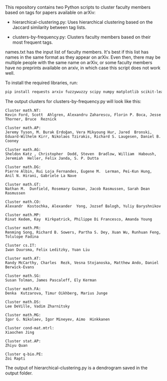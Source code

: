 This repository contains two Python scripts to cluster faculty members based on tags for papers available on arXiv:

* hierarchical-clustering.py: Uses hierarchical clustering based on the Jaccard similarity between tag lists.

* clusters-by-frequency.py: Clusters faculty members based on their most frequent tags.

names.txt has the input list of faculty members. It's best if this list has names in the same format as they appear on arXiv. Even then, there may be multiple people with the same name on arXiv, or some faculty members have no preprints available on arxiv, in which case this script does not work well.

To install the required libraries, run:

```bash
pip install requests arxiv fuzzywuzzy scipy numpy matplotlib scikit-learn
```

The output clusters for clusters-by-frequency.py will look like this: 

```
Cluster math.NT:
Kevin Ford, Scott  Ahlgren, Alexandru Zaharescu, Florin P. Boca, Jesse Thorner, Bruce  Reznick

Cluster math.AP:
Jeremy Tyson, M. Burak Erdoğan, Vera Mikyoung Hur, Jared  Bronski, Eduard-Wilhelm Kirr, Nikolaos Tzirakis, Richard S. Laugesen, Daniel B. Cooney

Cluster math.AG:
Sheldon Katz , Christopher  Dodd, Steven  Bradlow, William  Haboush, Jeremiah  Heller, Felix Janda, S. P. Dutta

Cluster math.DG:
Pierre Albin, Rui Loja Fernandes, Eugene M.  Lerman, Pei-Kun Hung, Anil N. Hirani, Gabriele La Nave

Cluster math.GT:
Nathan M.  Dunfield, Rosemary Guzman, Jacob Rasmussen, Sarah Dean Rasmussen

Cluster math.CO:
Alexandr  Kostochka, Alexander  Yong, Jozsef Balogh, Yuliy Baryshnikov

Cluster math.MP:
Rinat Kedem, Kay  Kirkpatrick, Philippe Di Francesco, Amanda Young

Cluster math.PR:
Renming Song, Richard B. Sowers, Partha S. Dey, Xuan Wu, Runhuan Feng, Tolulope Fadina

Cluster cs.IT:
Iwan Duursma, Felix Leditzky, Yuan Liu

Cluster math.AT:
Randy McCarthy, Charles  Rezk, Vesna Stojanoska, Matthew Ando, Daniel Berwick-Evans

Cluster math.SG:
Susan Tolman, James Pascaleff, Ely Kerman

Cluster math.FA:
Denka  Kutzarova, Timur Oikhberg, Marius Junge

Cluster math.DS:
Lee DeVille, Vadim Zharnitsky

Cluster math.MG:
Igor G. Nikolaev, Igor Mineyev, Aimo  Hinkkanen

Cluster cond-mat.mtrl:
Xiaochen Jing

Cluster stat.AP:
Zhiyu Quan

Cluster q-bio.PE:
Zoi Rapti

```

The output of hierarchical-clustering.py is a dendrogram saved in the output folder.
